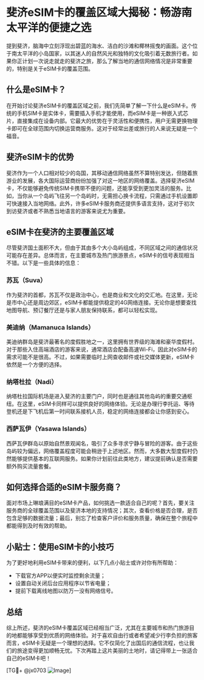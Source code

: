 # 斐济eSIM卡的覆盖区域大揭秘：畅游南太平洋的便捷之选

提到斐济，脑海中立刻浮现出碧蓝的海水、洁白的沙滩和椰林摇曳的画面。这个位于南太平洋的小岛国家，以其迷人的自然风光和独特的文化吸引着无数旅行者。如果你正计划一次说走就走的斐济之旅，那么了解当地的通信网络情况是非常重要的，特别是关于eSIM卡的覆盖范围。

## 什么是eSIM卡？

在开始讨论斐济eSIM卡的覆盖区域之前，我们先简单了解一下什么是eSIM卡。传统的手机SIM卡是实体卡，需要插入手机才能使用，而eSIM卡是一种嵌入式芯片，直接集成在设备内部。它最大的优势在于灵活性和便携性，用户无需更换物理卡即可在全球范围内切换运营商服务。这对于经常出差或旅行的人来说无疑是一个福音。

## 斐济eSIM卡的优势

斐济作为一个人口相对较少的岛国，其移动通信网络虽然不算特别发达，但随着旅游业的发展，各大国际运营商纷纷加强了对这一地区的网络覆盖。选择斐济eSIM卡，不仅能够避免传统SIM卡携带不便的问题，还能享受到更加灵活的服务。比如，当你从一个岛屿飞往另一个岛屿时，无需担心换卡流程，只需通过手机设置即可快速接入当地网络。此外，许多eSIM卡服务商还提供多语言支持，这对于初次到访斐济或者不熟悉当地语言的游客来说尤为重要。

## eSIM卡在斐济的主要覆盖区域

尽管斐济国土面积不大，但由于其由多个大小岛屿组成，不同区域之间的通信状况可能存在差异。总体而言，在主要城市及热门旅游景点，eSIM卡的信号表现相当不错。以下是一些具体的信息：

### 苏瓦（Suva）

作为斐济的首都，苏瓦不仅是政治中心，也是商业和文化的交汇地。在这里，无论是市中心还是周边郊区，eSIM卡都能提供稳定的4G网络连接。无论你是想要查找地图导航、预订餐厅还是与家人朋友保持联系，都可以轻松实现。

### 美迪纳（Mamanuca Islands）

美迪纳群岛是斐济最著名的度假胜地之一，这里拥有世界级的海滩和豪华度假村。对于那些入住高端酒店的游客来说，通常酒店会配备高速Wi-Fi，因此对eSIM卡的需求可能不是很高。不过，如果需要临时上网查收邮件或社交媒体更新，eSIM卡依然是一个方便的选择。

### 纳塔杜拉（Nadi）

纳塔杜拉国际机场是进入斐济的主要门户，同时也是通往其他岛屿的重要交通枢纽。在这里，eSIM卡同样可以提供良好的网络体验。无论是办理行李托运、等待登机还是下飞机后第一时间联系接机人员，稳定的网络连接都会让你感到安心。

### 西萨瓦伊（Yasawa Islands）

西萨瓦伊群岛以原始自然景观闻名，吸引了众多寻求宁静与冒险的游客。由于这些岛屿较为偏远，网络覆盖程度可能会稍逊于上述地区。然而，大多数大型度假村仍然能够提供基本的互联网服务。如果你计划前往此类地方，建议提前确认是否需要额外购买流量套餐。

## 如何选择合适的eSIM卡服务商？

面对市场上琳琅满目的eSIM卡产品，如何挑选一款适合自己的呢？首先，要关注服务商的全球覆盖范围以及斐济本地的支持情况；其次，查看价格是否合理，是否包含足够的数据流量；最后，别忘了检查客户评价和服务质量，确保在整个旅程中都能得到及时有效的帮助。

## 小贴士：使用eSIM卡的小技巧

为了更好地利用eSIM卡带来的便利，以下几点小贴士或许对你有所帮助：
- 下载官方APP以便实时监控剩余流量；
- 设置自动关闭后台应用程序以节省电量；
- 提前下载离线地图以防万一没有网络信号。

## 总结

综上所述，斐济的eSIM卡覆盖区域已经相当广泛，尤其在主要城市和热门旅游目的地都能够享受到优质的网络体验。对于喜欢自由行或者希望减少行李负担的旅客而言，eSIM卡无疑是一个理想的选择。它不仅简化了出国后的通信流程，也让我们的旅途变得更加顺畅无忧。下次再踏上这片美丽的土地时，请记得带上一张适合自己的eSIM卡吧！

[TG💪+ @jx0703 ![Image](https://github.com/user-attachments/assets/dbca1d08-cadb-493c-b0ec-ad6f7a83f270)]